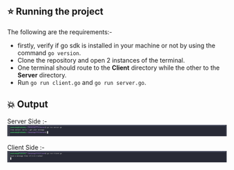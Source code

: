 ## ⭐ Running the project

The following are the requirements:-

- firstly, verify if go sdk is installed in your machine or not by using the command `go version`.
- Clone the repository and open 2 instances of the terminal.
- One terminal should route to the **Client** directory while the other to the **Server** directory.
- Run `go run client.go` and `go run server.go`.

## 💥 Output

Server Side :-
![](images/server.png)

Client Side :-
![](images/client.png)

